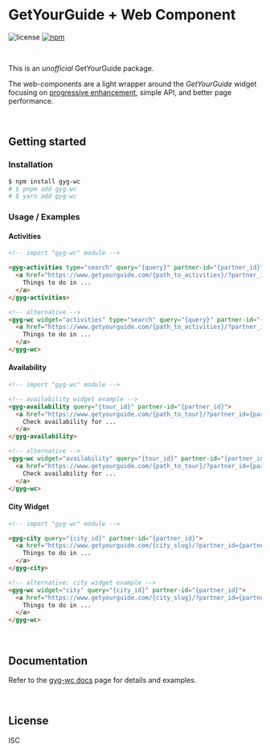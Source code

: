 # GetYourGuide + Web Component

![license](https://img.shields.io/npm/l/gyg-wc?style=flat-square)
[![npm](https://img.shields.io/npm/v/gyg-wc?style=flat-square)](https://www.npmjs.com/package/gyg-wc)

&nbsp;

This is an _unofficial_ GetYourGuide package.

The web-components are a light wrapper around the _GetYourGuide_ widget focusing on [progressive enhancement](https://developer.mozilla.org/en-US/docs/Glossary/Progressive_Enhancement), simple API, and better page performance.

&nbsp;

## Getting started

### Installation

```bash
$ npm install gyg-wc
# $ pnpm add gyg-wc
# $ yarn add gyg-wc
```

### Usage / Examples

#### Activities

```html
<!-- import "gyg-wc" module -->

<gyg-activities type="search" query="{query}" partner-id="{partner_id}">
  <a href="https://www.getyourguide.com/{path_to_activities}/?partner_id={partner_id}">
    Things to do in ...
  </a>
</gyg-activities>

<!-- alternative -->
<gyg-wc widget="activities" type="search" query="{query}" partner-id="{partner_id}">
  <a href="https://www.getyourguide.com/{path_to_activities}/?partner_id={partner_id}">
    Things to do in ...
  </a>
</gyg-wc>
```

#### Availability

```html
<!-- import "gyg-wc" module -->

<!-- availability widget example -->
<gyg-availability query="{tour_id}" partner-id="{partner_id}">
  <a href="https://www.getyourguide.com/{path_to_tour}/?partner_id={partner_id}">
    Check availability for ...
  </a>
</gyg-availability>

<!-- alternative -->
<gyg-wc widget="availability" query="{tour_id}" partner-id="{partner_id}">
  <a href="https://www.getyourguide.com/{path_to_tour}/?partner_id={partner_id}">
    Check availability for ...
  </a>
</gyg-wc>
```

#### City Widget

```html
<!-- import "gyg-wc" module -->

<gyg-city query="{city_id}" partner-id="{partner_id}">
  <a href="https://www.getyourguide.com/{city_slug}/?partner_id={partner_id}">
    Things to do in ...
  </a>
</gyg-city>

<!-- alternative: city widget example -->
<gyg-wc widget="city" query="{city_id}" partner-id="{partner_id}">
  <a href="https://www.getyourguide.com/{city_slug}/?partner_id={partner_id}">
    Things to do in ...
  </a>
</gyg-wc>
```

&nbsp;

## Documentation

Refer to the [gyg-wc docs](https://github.com/theisel/getyourguide/blob/main/packages/gyg-wc/docs/README.md) page for details and examples.

&nbsp;

## License

ISC
